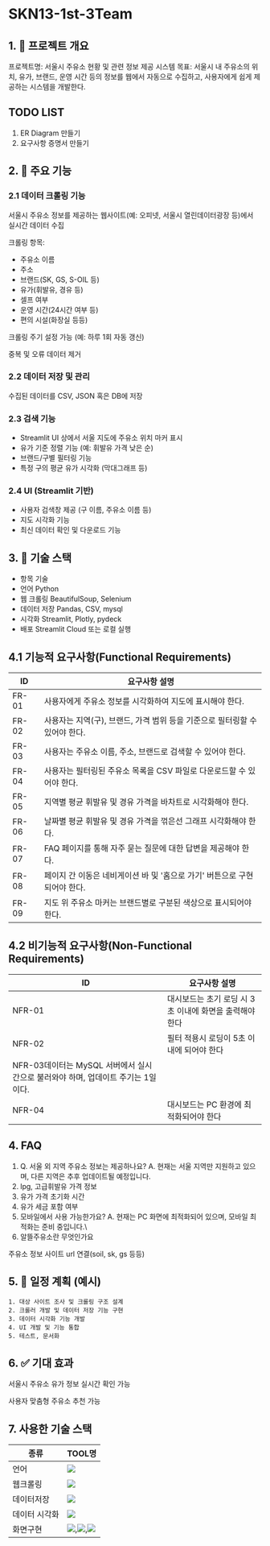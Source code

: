 # SKN13-1st-3Team

## 1. 📌 프로젝트 개요
프로젝트명: 서울시 주유소 현황 및 관련 정보 제공 시스템
목표: 서울시 내 주유소의 위치, 유가, 브랜드, 운영 시간 등의 정보를 웹에서 자동으로 수집하고, 사용자에게 쉽게 제공하는 시스템을 개발한다.

## TODO LIST

1. ER Diagram 만들기
2. 요구사항 증명서 만들기

## 2. 🎯 주요 기능
### 2.1 데이터 크롤링 기능
 서울시 주유소 정보를 제공하는 웹사이트(예: 오피넷, 서울시 열린데이터광장 등)에서 실시간 데이터 수집

크롤링 항목:

- 주유소 이름
- 주소
- 브랜드(SK, GS, S-OIL 등)
- 유가(휘발유, 경유 등)
- 셀프 여부
- 운영 시간(24시간 여부 등)
- 편의 시설(화장실 등등)

크롤링 주기 설정 가능 (예: 하루 1회 자동 갱신)

 중복 및 오류 데이터 제거

### 2.2 데이터 저장 및 관리

수집된 데이터를 CSV, JSON 혹은 DB에 저장

### 2.3 검색 기능

- Streamlit UI 상에서 서울 지도에 주유소 위치 마커 표시
- 유가 기준 정렬 기능 (예: 휘발유 가격 낮은 순)
- 브랜드/구별 필터링 기능
- 특정 구의 평균 유가 시각화 (막대그래프 등)

### 2.4 UI (Streamlit 기반)

- 사용자 검색창 제공 (구 이름, 주유소 이름 등)
- 지도 시각화 기능
- 최신 데이터 확인 및 다운로드 기능

 
## 3. 🔧 기술 스택
- 항목	기술
- 언어	Python
- 웹 크롤링	BeautifulSoup, Selenium
- 데이터 저장	Pandas, CSV, mysql
- 시각화	Streamlit, Plotly, pydeck
- 배포	Streamlit Cloud 또는 로컬 실행



## 4.1 기능적 요구사항(Functional Requirements)
|ID|요구사항 설명|
|------|---|
|FR-01	|사용자에게 주유소 정보를 시각화하여 지도에 표시해야 한다.|
|FR-02	|사용자는 지역(구), 브랜드, 가격 범위 등을 기준으로 필터링할 수 있어야 한다.|
|FR-03	|사용자는 주유소 이름, 주소, 브랜드로 검색할 수 있어야 한다.|
|FR-04	|사용자는 필터링된 주유소 목록을 CSV 파일로 다운로드할 수 있어야 한다.|
|FR-05	|지역별 평균 휘발유 및 경유 가격을 바차트로 시각화해야 한다.|
|FR-06  |날짜별 평균 휘발유 및 경유 가격을 꺾은선 그래프 시각화해야 한다.|
|FR-07  |FAQ 페이지를 통해 자주 묻는 질문에 대한 답변을 제공해야 한다.|
|FR-08	|페이지 간 이동은 네비게이션 바 및 '홈으로 가기' 버튼으로 구현되어야 한다.|
|FR-09	|지도 위 주유소 마커는 브랜드별로 구분된 색상으로 표시되어야 한다.|

## 4.2 비기능적 요구사항(Non-Functional Requirements)
|ID|요구사항 설명|
|------|---|
|NFR-01|대시보드는 초기 로딩 시 3초 이내에 화면을 출력해야 한다|
|NFR-02|필터 적용시 로딩이 5초 이내에 되어야 한다|
|NFR-03데이터는 MySQL 서버에서 실시간으로 불러와야 하며, 업데이트 주기는 1일이다.|
|NFR-04|대시보드는 PC 환경에 최적화되어야 한다|




## 4. FAQ

1. Q. 서울 외 지역 주유소 정보는 제공하나요? A. 현재는 서울 지역만 지원하고 있으며, 다른 지역은 추후 업데이트될 예정입니다. 
2. lpg, 고급휘발유 가격 정보
3. 유가 가격 초기화 시간
4. 유가 세금 포함 여부
5. 모바일에서 사용 가능한가요? A. 현재는 PC 화면에 최적화되어 있으며, 모바일 최적화는 준비 중입니다.\
6. 알뜰주유소란 무엇인가요 

주유소 정보 사이트 url 연결(soil, sk, gs 등등)


## 5. 📅 일정 계획 (예시)
	1. 대상 사이트 조사 및 크롤링 구조 설계
	2. 크롤러 개발 및 데이터 저장 기능 구현
	3. 데이터 시각화 기능 개발
	4. UI 개발 및 기능 통합
	5. 테스트, 문서화

## 6. ✅ 기대 효과
서울시 주유소 유가 정보 실시간 확인 가능

사용자 맞춤형 주유소 추천 가능

## 7. 사용한 기술 스택

|종류|TOOL명
|-----|---|
|언어| <img src="https://img.shields.io/badge/python-3776AB?style=for-the-badge&logo=python&logoColor=white">|
|웹크롤링|<img src="https://img.shields.io/badge/selenium-4479A1?style=for-the-badge&logo=selenium&logoColor=white">|
|데이터저장|<img src="https://img.shields.io/badge/mysql-4479A1?style=for-the-badge&logo=mysql&logoColor=white">|
|데이터 시각화|<img src="https://img.shields.io/badge/pandas-150458?style=for-the-badge&logo=pandas&logoColor=white">|
|화면구현|<img src="https://img.shields.io/badge/streamlit-FF4B4B?style=for-the-badge&logo=streamlit&logoColor=white">,<img src="https://img.shields.io/badge/html-E34F26?style=for-the-badge&logo=html&logoColor=white">,<img src="https://img.shields.io/badge/css-663399?style=for-the-badge&logo=css&logoColor=white">|
